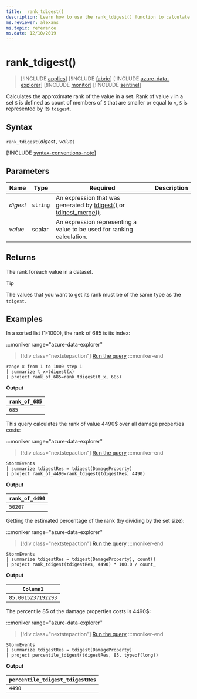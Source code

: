 ```yaml
---
title:  rank_tdigest()
description: Learn how to use the rank_tdigest() function to calculate the approximate rank of the value in a set.
ms.reviewer: alexans
ms.topic: reference
ms.date: 12/10/2019
---
```

# rank_tdigest()

> [!INCLUDE [applies](../includes/applies-to-version/applies.md)] [!INCLUDE [fabric](../includes/applies-to-version/fabric.md)] [!INCLUDE [azure-data-explorer](../includes/applies-to-version/azure-data-explorer.md)] [!INCLUDE [monitor](../includes/applies-to-version/monitor.md)] [!INCLUDE [sentinel](../includes/applies-to-version/sentinel.md)]

Calculates the approximate rank of the value in a set.
Rank of value `v` in a set `S` is defined as count of members of `S` that are smaller or equal to `v`, `S` is represented by its `tdigest`.

## Syntax

`rank_tdigest(`*digest*`,` *value*`)`

[!INCLUDE [syntax-conventions-note](../includes/syntax-conventions-note.md)]

## Parameters

|Name|Type|Required|Description|
|--|--|--|--|
|*digest*| `string` |An expression that was generated by [tdigest()](tdigest-aggregation-function.md) or [tdigest_merge()](tdigest-merge-aggregation-function.md).|
|*value*|scalar|An expression representing a value to be used for ranking calculation.|

## Returns

The rank foreach value in a dataset.

>[!TIP]
>The values that you want to get its rank must be of the same type as the `tdigest`.

## Examples

In a sorted list (1-1000), the rank of 685 is its index:

:::moniker range="azure-data-explorer"
> [!div class="nextstepaction"]
> <a href="https://dataexplorer.azure.com/clusters/help/databases/Samples?query=H4sIAAAAAAAAAytKzEtPVahQSCvKz1UwVCjJVzA0MDBQKC5JLVAw5KpRKC7NzU0syqxKVSiJr7AtSclMTy0u0ajQBEoVFOVnpSaXKBQl5mXH56fFm1mY2oLZMFVAHToKQFFNANdlA5xlAAAA" target="_blank">Run the query</a>
:::moniker-end

```kusto
range x from 1 to 1000 step 1
| summarize t_x=tdigest(x)
| project rank_of_685=rank_tdigest(t_x, 685)
```

**Output**

|`rank_of_685`|
|-------------|
|`685`        |

This query calculates the rank of value 4490$ over all damage properties costs:

:::moniker range="azure-data-explorer"
> [!div class="nextstepaction"]
> <a href="https://dataexplorer.azure.com/clusters/help/databases/Samples?query=H4sIAAAAAAAAAwsuyS/KdS1LzSsp5qpRKC7NzU0syqxKVShJyUxPLS4JSi1WsIVxNFwScxPTUwOK8gtSi0oqNYEaCorys1KTSxSKEvOy4/PT4k1MLA1swRyYHoRBOgogWU0A4SQmJHIAAAA=" target="_blank">Run the query</a>
:::moniker-end

```kusto
StormEvents
| summarize tdigestRes = tdigest(DamageProperty)
| project rank_of_4490=rank_tdigest(tdigestRes, 4490) 
```

**Output**

|`rank_of_4490`|
|--------------|
|`50207`       |

Getting the estimated percentage of the rank (by dividing by the set size):

:::moniker range="azure-data-explorer"
> [!div class="nextstepaction"]
> <a href="https://dataexplorer.azure.com/clusters/help/databases/Samples?query=H4sIAAAAAAAAAwsuyS/KdS1LzSsp5qpRKC7NzU0syqxKVShJyUxPLS4JSi1WsIVxNFwScxPTUwOK8gtSi0oqNXUUkvNL80o0NIE6C4rys1KTSxSKEvOy42HqEYboKJiYWBpoKmgpGBoY6Bko6EO0xgMAg34oyX8AAAA=" target="_blank">Run the query</a>
:::moniker-end

```kusto
StormEvents
| summarize tdigestRes = tdigest(DamageProperty), count()
| project rank_tdigest(tdigestRes, 4490) * 100.0 / count_
```

**Output**

|`Column1`         |
|------------------|
|`85.0015237192293`|

The percentile 85 of the damage properties costs is 4490$:

:::moniker range="azure-data-explorer"
> [!div class="nextstepaction"]
> <a href="https://dataexplorer.azure.com/clusters/help/databases/Samples?query=H4sIAAAAAAAAAwsuyS/KdS1LzSsp5qpRKC7NzU0syqxKVShJyUxPLS4JSi1WsIVxNFwScxPTUwOK8gtSi0oqNYEaCorys1KTSxSAAslAMzJzUuNhihEm6ChYmOoolFQWpOanaeTk56VragIAa7SLZXcAAAA=" target="_blank">Run the query</a>
:::moniker-end

```kusto
StormEvents
| summarize tdigestRes = tdigest(DamageProperty)
| project percentile_tdigest(tdigestRes, 85, typeof(long))
```

**Output**

|`percentile_tdigest_tdigestRes`|
|-------------------------------|
|`4490`                         |
